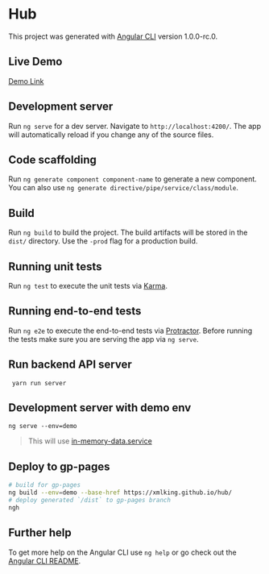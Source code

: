 # Hub

This project was generated with [Angular CLI](https://github.com/angular/angular-cli) version 1.0.0-rc.0.

## Live Demo

[Demo Link](https://xmlking.github.io/hub/)

## Development server
Run `ng serve` for a dev server. Navigate to `http://localhost:4200/`. The app will automatically reload if you change any of the source files.

## Code scaffolding

Run `ng generate component component-name` to generate a new component. You can also use `ng generate directive/pipe/service/class/module`.

## Build

Run `ng build` to build the project. The build artifacts will be stored in the `dist/` directory. Use the `-prod` flag for a production build.

## Running unit tests

Run `ng test` to execute the unit tests via [Karma](https://karma-runner.github.io).

## Running end-to-end tests

Run `ng e2e` to execute the end-to-end tests via [Protractor](http://www.protractortest.org/).
Before running the tests make sure you are serving the app via `ng serve`.

## Run backend API server
` yarn run server`

## Development server with demo env
`ng serve --env=demo`
> This will use [in-memory-data.service](src/app/in-memory-api/services/in-memory-data.service.ts)

## Deploy to gp-pages 
```bash 
# build for gp-pages 
ng build --env=demo --base-href https://xmlking.github.io/hub/
# deploy generated `/dist` to gp-pages branch
ngh
```

## Further help

To get more help on the Angular CLI use `ng help` or go check out the [Angular CLI README](https://github.com/angular/angular-cli/blob/master/README.md).
